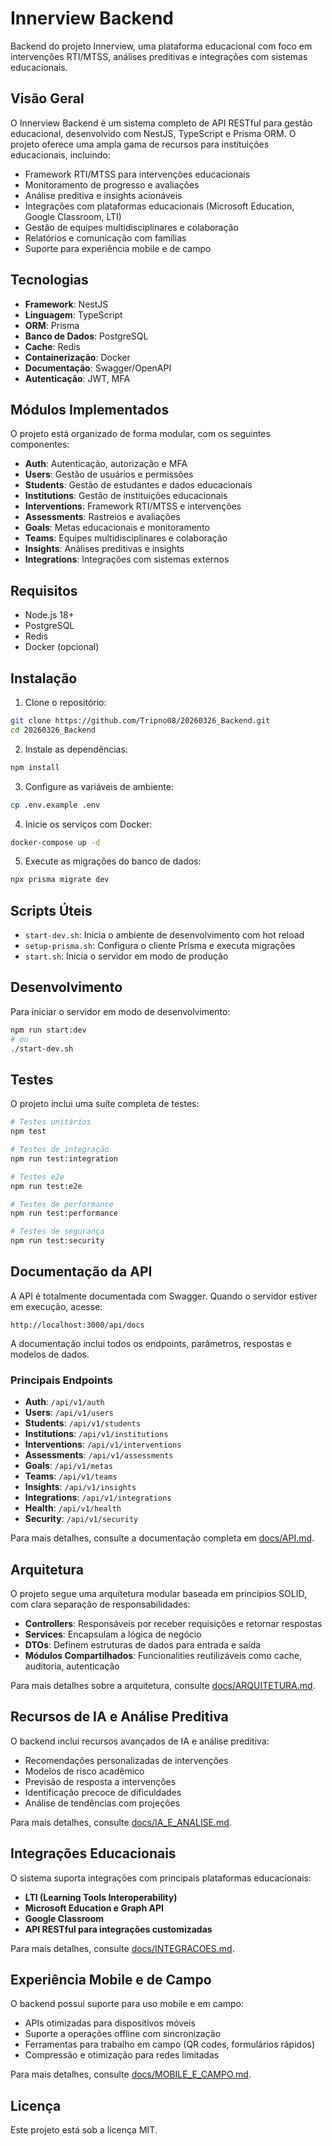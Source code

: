 # Innerview Backend

Backend do projeto Innerview, uma plataforma educacional com foco em intervenções RTI/MTSS, análises preditivas e integrações com sistemas educacionais.

## Visão Geral

O Innerview Backend é um sistema completo de API RESTful para gestão educacional, desenvolvido com NestJS, TypeScript e Prisma ORM. O projeto oferece uma ampla gama de recursos para instituições educacionais, incluindo:

- Framework RTI/MTSS para intervenções educacionais
- Monitoramento de progresso e avaliações
- Análise preditiva e insights acionáveis
- Integrações com plataformas educacionais (Microsoft Education, Google Classroom, LTI)
- Gestão de equipes multidisciplinares e colaboração
- Relatórios e comunicação com famílias
- Suporte para experiência mobile e de campo

## Tecnologias

- **Framework**: NestJS
- **Linguagem**: TypeScript
- **ORM**: Prisma
- **Banco de Dados**: PostgreSQL
- **Cache**: Redis
- **Containerização**: Docker
- **Documentação**: Swagger/OpenAPI
- **Autenticação**: JWT, MFA

## Módulos Implementados

O projeto está organizado de forma modular, com os seguintes componentes:

- **Auth**: Autenticação, autorização e MFA
- **Users**: Gestão de usuários e permissões
- **Students**: Gestão de estudantes e dados educacionais
- **Institutions**: Gestão de instituições educacionais
- **Interventions**: Framework RTI/MTSS e intervenções
- **Assessments**: Rastreios e avaliações
- **Goals**: Metas educacionais e monitoramento
- **Teams**: Equipes multidisciplinares e colaboração
- **Insights**: Análises preditivas e insights
- **Integrations**: Integrações com sistemas externos

## Requisitos

- Node.js 18+
- PostgreSQL
- Redis
- Docker (opcional)

## Instalação

1. Clone o repositório:
```bash
git clone https://github.com/Tripno08/20260326_Backend.git
cd 20260326_Backend
```

2. Instale as dependências:
```bash
npm install
```

3. Configure as variáveis de ambiente:
```bash
cp .env.example .env
```

4. Inicie os serviços com Docker:
```bash
docker-compose up -d
```

5. Execute as migrações do banco de dados:
```bash
npx prisma migrate dev
```

## Scripts Úteis

- `start-dev.sh`: Inicia o ambiente de desenvolvimento com hot reload
- `setup-prisma.sh`: Configura o cliente Prisma e executa migrações
- `start.sh`: Inicia o servidor em modo de produção

## Desenvolvimento

Para iniciar o servidor em modo de desenvolvimento:

```bash
npm run start:dev
# ou
./start-dev.sh
```

## Testes

O projeto inclui uma suíte completa de testes:

```bash
# Testes unitários
npm test

# Testes de integração
npm run test:integration

# Testes e2e
npm run test:e2e

# Testes de performance
npm run test:performance

# Testes de segurança
npm run test:security
```

## Documentação da API

A API é totalmente documentada com Swagger. Quando o servidor estiver em execução, acesse:

```
http://localhost:3000/api/docs
```

A documentação inclui todos os endpoints, parâmetros, respostas e modelos de dados.

### Principais Endpoints

- **Auth**: `/api/v1/auth`
- **Users**: `/api/v1/users`
- **Students**: `/api/v1/students`
- **Institutions**: `/api/v1/institutions`
- **Interventions**: `/api/v1/interventions`
- **Assessments**: `/api/v1/assessments`
- **Goals**: `/api/v1/metas`
- **Teams**: `/api/v1/teams`
- **Insights**: `/api/v1/insights`
- **Integrations**: `/api/v1/integrations`
- **Health**: `/api/v1/health`
- **Security**: `/api/v1/security`

Para mais detalhes, consulte a documentação completa em [docs/API.md](docs/API.md).

## Arquitetura

O projeto segue uma arquitetura modular baseada em princípios SOLID, com clara separação de responsabilidades:

- **Controllers**: Responsáveis por receber requisições e retornar respostas
- **Services**: Encapsulam a lógica de negócio
- **DTOs**: Definem estruturas de dados para entrada e saída
- **Módulos Compartilhados**: Funcionalities reutilizáveis como cache, auditoria, autenticação

Para mais detalhes sobre a arquitetura, consulte [docs/ARQUITETURA.md](docs/ARQUITETURA.md).

## Recursos de IA e Análise Preditiva

O backend inclui recursos avançados de IA e análise preditiva:

- Recomendações personalizadas de intervenções
- Modelos de risco acadêmico
- Previsão de resposta a intervenções
- Identificação precoce de dificuldades
- Análise de tendências com projeções

Para mais detalhes, consulte [docs/IA_E_ANALISE.md](docs/IA_E_ANALISE.md).

## Integrações Educacionais

O sistema suporta integrações com principais plataformas educacionais:

- **LTI (Learning Tools Interoperability)**
- **Microsoft Education e Graph API**
- **Google Classroom**
- **API RESTful para integrações customizadas**

Para mais detalhes, consulte [docs/INTEGRACOES.md](docs/INTEGRACOES.md).

## Experiência Mobile e de Campo

O backend possui suporte para uso mobile e em campo:

- APIs otimizadas para dispositivos móveis
- Suporte a operações offline com sincronização
- Ferramentas para trabalho em campo (QR codes, formulários rápidos)
- Compressão e otimização para redes limitadas

Para mais detalhes, consulte [docs/MOBILE_E_CAMPO.md](docs/MOBILE_E_CAMPO.md).

## Licença

Este projeto está sob a licença MIT. 